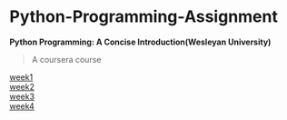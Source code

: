 # Python-Programming-Assignment
**Python Programming: A Concise Introduction(Wesleyan University)**
>A coursera course

[week1](https://github.com/ruchi2ch/Python-Programming-Assignment/tree/main/week%201)<br/>
[week2](https://github.com/ruchi2ch/Python-Programming-Assignment/tree/main/week%202)<br/>
[week3](https://github.com/ruchi2ch/Python-Programming-Assignment/tree/main/week%203)<br/>
[week4](https://github.com/ruchi2ch/Python-Programming-Assignment/tree/main/week%204)<br/>

